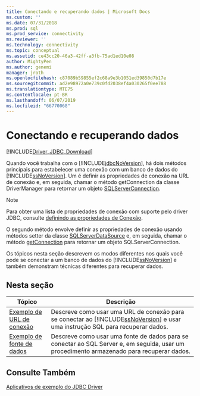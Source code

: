 ```yaml
---
title: Conectando e recuperando dados | Microsoft Docs
ms.custom: ''
ms.date: 07/31/2018
ms.prod: sql
ms.prod_service: connectivity
ms.reviewer: ''
ms.technology: connectivity
ms.topic: conceptual
ms.assetid: ce43cc20-46a3-42ff-a3fb-75ad1ed10e08
author: MightyPen
ms.author: genemi
manager: jroth
ms.openlocfilehash: c87089b59855ef2c68a9e3b1051ed39850d7b17e
ms.sourcegitcommit: ad2e98972a0e739c0fd2038ef4a030265f0ee788
ms.translationtype: MTE75
ms.contentlocale: pt-BR
ms.lasthandoff: 06/07/2019
ms.locfileid: "66770068"
---
```

# <a name="connecting-and-retrieving-data"></a>Conectando e recuperando dados

[!INCLUDE[Driver_JDBC_Download](../../../includes/driver_jdbc_download.md)]

Quando você trabalha com o [!INCLUDE[jdbcNoVersion](../../../includes/jdbcnoversion_md.md)], há dois métodos principais para estabelecer uma conexão com um banco de dados do [!INCLUDE[ssNoVersion](../../../includes/ssnoversion-md.md)]. Um é definir as propriedades de conexão na URL de conexão e, em seguida, chamar o método getConnection da classe DriverManager para retornar um objeto [SQLServerConnection](../../../connect/jdbc/reference/sqlserverconnection-class.md).  
  
> [!NOTE]  
> Para obter uma lista de propriedades de conexão com suporte pelo driver JDBC, consulte [definindo as propriedades de Conexão](../../../connect/jdbc/setting-the-connection-properties.md).  
  
O segundo método envolve definir as propriedades de conexão usando métodos setter da classe [SQLServerDataSource](../../../connect/jdbc/reference/sqlserverdatasource-class.md) e, em seguida, chamar o método [getConnection](../../../connect/jdbc/reference/getconnection-method-sqlserverdatasource.md) para retornar um objeto SQLServerConnection.  
  
Os tópicos nesta seção descrevem os modos diferentes nos quais você pode se conectar a um banco de dados do [!INCLUDE[ssNoVersion](../../../includes/ssnoversion-md.md)] e também demonstram técnicas diferentes para recuperar dados.  
  
## <a name="in-this-section"></a>Nesta seção  
  
|Tópico|Descrição|  
|-----------|-----------------|  
|[Exemplo de URL de conexão](../../../connect/jdbc/code-samples/connection-url-sample.md)|Descreve como usar uma URL de conexão para se conectar ao [!INCLUDE[ssNoVersion](../../../includes/ssnoversion-md.md)] e usar uma instrução SQL para recuperar dados.|  
|[Exemplo de fonte de dados](../../../connect/jdbc/code-samples/data-source-sample.md)|Descreve como usar uma fonte de dados para se conectar ao SQL Server e, em seguida, usar um procedimento armazenado para recuperar dados.|  
  
## <a name="see-also"></a>Consulte Também

[Aplicativos de exemplo do JDBC Driver](../../jdbc/code-samples/sample-jdbc-driver-applications.md)
  
